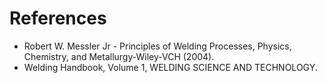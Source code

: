 # References
- Robert W. Messler Jr - Principles of Welding Processes, Physics, Chemistry, and Metallurgy-Wiley-VCH (2004).
- Welding Handbook, Volume 1, WELDING SCIENCE AND TECHNOLOGY.
